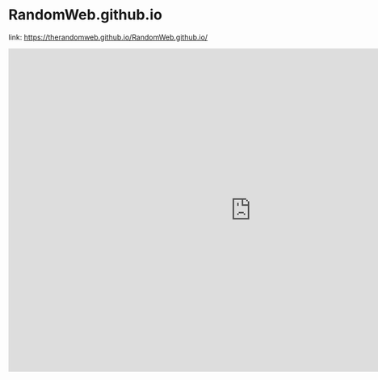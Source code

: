 # RandomWeb.github.io
link: https://therandomweb.github.io/RandomWeb.github.io/ 

<iframe src="https://y8.com/embed/slope" scrolling="no" style="width: 960px; height: 641px; border: 0; margin: 0; padding: 0;"> </iframe> 



